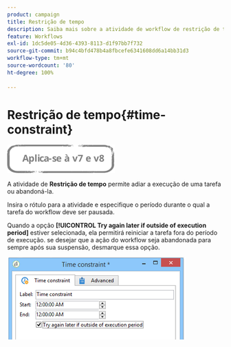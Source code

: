 ```yaml
---
product: campaign
title: Restrição de tempo
description: Saiba mais sobre a atividade de workflow de restrição de tempo
feature: Workflows
exl-id: 1dc5de05-4d36-4393-8113-d1f97bb7f732
source-git-commit: b94c4bfd478b4a8fbcefe6341608dd6a14bb31d3
workflow-type: tm+mt
source-wordcount: '80'
ht-degree: 100%

---
```


# Restrição de tempo{#time-constraint}

![](../../assets/common.svg)

A atividade de **Restrição de tempo** permite adiar a execução de uma tarefa ou abandoná-la.

Insira o rótulo para a atividade e especifique o período durante o qual a tarefa do workflow deve ser pausada.

Quando a opção **[!UICONTROL Try again later if outside of execution period]** estiver selecionada, ela permitirá reiniciar a tarefa fora do período de execução. se desejar que a ação do workflow seja abandonada para sempre após sua suspensão, desmarque essa opção.

![](assets/s_user_scheduled_wait.png)
